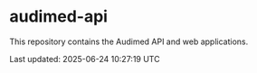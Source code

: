 # audimed-api

This repository contains the Audimed API and web applications.

Last updated: 2025-06-24 10:27:19 UTC
